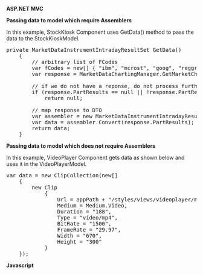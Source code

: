 ﻿**ASP.NET MVC**

**Passing data to model which require Assemblers**

In this example, StockKiosk Component uses GetData() method to pass the data to the StockKioskModel.

<pre>
private MarketDataInstrumentIntradayResultSet GetData()
	{
		// arbitrary list of FCodes
		var fCodes = new[] { "ibm", "mcrost", "goog", "reggr", "carsvc", "cmdbnn", "rgrc", "stgtec", "precos", "comasc" };
		var response = MarketDataChartingManager.GetMarketChartData(fCodes);

		// if we do not have a reponse, do not process further.
		if (response.PartResults == null || !response.PartResults.Any())
			return null;

		// map response to DTO
		var assembler = new MarketDataInstrumentIntradayResultSetAssembler(new Preferences.Preferences("en"));
		var data = assembler.Convert(response.PartResults);
		return data;
	}
</pre>

**Passing data to model which does not require Assemblers**

In this example, VideoPlayer Component gets data as shown below and uses it in the VideoPlayerModel.

<pre>
var data = new ClipCollection(new[]
	{
		new Clip
			{
				Url = appPath + "/styles/views/videoplayer/media/demo.mp4",
				Medium = Medium.Video,
				Duration = "188",
				Type = "video/mp4",
				BitRate = "1500",
				FrameRate = "29.97",
				Width = "670",
				Height = "300"
			}
	});
</pre>

**Javascript**


